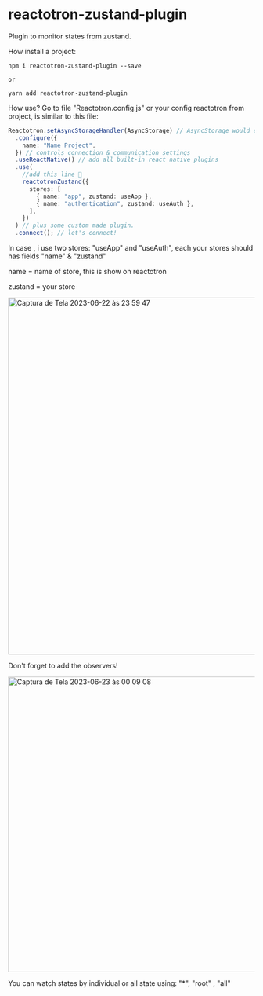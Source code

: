 # reactotron-zustand-plugin

Plugin to monitor states from zustand.

How install a project:

```
npm i reactotron-zustand-plugin --save

or

yarn add reactotron-zustand-plugin
```

How use?
Go to file "Reactotron.config.js" or your config reactotron from project, is similar to this file:

```ts
Reactotron.setAsyncStorageHandler(AsyncStorage) // AsyncStorage would either come from `react-native` or `@react-native-community/async-storage` depending on where you get it from
  .configure({
    name: "Name Project",
  }) // controls connection & communication settings
  .useReactNative() // add all built-in react native plugins
  .use(
    //add this line 🙌
    reactotronZustand({
      stores: [
        { name: "app", zustand: useApp },
        { name: "authentication", zustand: useAuth },
      ],
    })
  ) // plus some custom made plugin.
  .connect(); // let's connect!
```

In case , i use two stores: "useApp" and "useAuth", each your stores should has fields "name" & "zustand"

name = name of store, this is show on reactotron

zustand = your store

<img width="727" alt="Captura de Tela 2023-06-22 às 23 59 47" src="https://github.com/aylonmuramatsu/reactotron-zustand-plugin/assets/28609474/81e12c1f-4d33-4575-930a-14419aa508bf">

Don't forget to add the observers!

<img width="602" alt="Captura de Tela 2023-06-23 às 00 09 08" src="https://github.com/aylonmuramatsu/reactotron-zustand-plugin/assets/28609474/90228598-c881-4a77-aca3-23e1c6c47549">

You can watch states by individual or all state using: "\*", "root" , "all"
